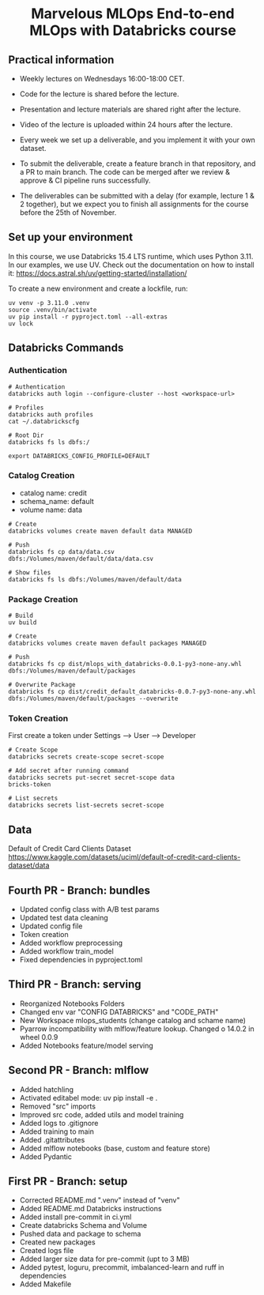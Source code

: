 <h1 align="center">
Marvelous MLOps End-to-end MLOps with Databricks course

## Practical information
- Weekly lectures on Wednesdays 16:00-18:00 CET.
- Code for the lecture is shared before the lecture.
- Presentation and lecture materials are shared right after the lecture.
- Video of the lecture is uploaded within 24 hours after the lecture.

- Every week we set up a deliverable, and you implement it with your own dataset.
- To submit the deliverable, create a feature branch in that repository, and a PR to main branch. The code can be merged after we review & approve & CI pipeline runs successfully.
- The deliverables can be submitted with a delay (for example, lecture 1 & 2 together), but we expect you to finish all assignments for the course before the 25th of November.


## Set up your environment
In this course, we use Databricks 15.4 LTS runtime, which uses Python 3.11.
In our examples, we use UV. Check out the documentation on how to install it: https://docs.astral.sh/uv/getting-started/installation/

To create a new environment and create a lockfile, run:

```
uv venv -p 3.11.0 .venv
source .venv/bin/activate
uv pip install -r pyproject.toml --all-extras
uv lock
```

## Databricks Commands

### Authentication

```
# Authentication
databricks auth login --configure-cluster --host <workspace-url>

# Profiles
databricks auth profiles
cat ~/.databrickscfg

# Root Dir
databricks fs ls dbfs:/

export DATABRICKS_CONFIG_PROFILE=DEFAULT
```

### Catalog Creation

- catalog name: credit
- schema_name: default
- volume name: data

```
# Create
databricks volumes create maven default data MANAGED

# Push
databricks fs cp data/data.csv dbfs:/Volumes/maven/default/data/data.csv

# Show files
databricks fs ls dbfs:/Volumes/maven/default/data
```

### Package Creation

```
# Build
uv build

# Create
databricks volumes create maven default packages MANAGED

# Push
databricks fs cp dist/mlops_with_databricks-0.0.1-py3-none-any.whl dbfs:/Volumes/maven/default/packages

# Overwrite Package
databricks fs cp dist/credit_default_databricks-0.0.7-py3-none-any.whl dbfs:/Volumes/maven/default/packages --overwrite
```

### Token Creation

First create a token under Settings --> User --> Developer

```
# Create Scope
databricks secrets create-scope secret-scope

# Add secret after running command
databricks secrets put-secret secret-scope data
bricks-token

# List secrets
databricks secrets list-secrets secret-scope
```

## Data

Default of Credit Card Clients Dataset
https://www.kaggle.com/datasets/uciml/default-of-credit-card-clients-dataset/data

## Fourth PR - Branch: bundles

- Updated config class with A/B test params
- Updated test data cleaning
- Updated config file
- Token creation
- Added workflow preprocessing
- Added workflow train_model
- Fixed dependencies in pyproject.toml



## Third PR - Branch: serving

- Reorganized Notebooks Folders
- Changed env var "CONFIG DATABRICKS" and "CODE_PATH"
- New Workspace mlops_students (change catalog and schame name)
- Pyarrow incompatibility with mlflow/feature lookup. Changed o 14.0.2 in wheel 0.0.9
- Added Notebooks feature/model serving


## Second PR - Branch: mlflow

- Added hatchling
- Activated editabel mode: uv pip install -e .
- Removed "src" imports
- Improved src code, added utils and model training
- Added logs to .gitignore
- Added training to main
- Added .gitattributes
- Added mlflow notebooks (base, custom and feature store)
- Added Pydantic

## First PR - Branch: setup

- Corrected README.md ".venv" instead of "venv"
- Added README.md Databricks instructions
- Added install pre-commit in ci.yml
- Create databricks Schema and Volume
- Pushed data and package to schema
- Created new packages
- Created logs file
- Added larger size data for pre-commit (upt to 3 MB)
- Added pytest, loguru, precommit, imbalanced-learn and ruff in dependencies
- Added Makefile
